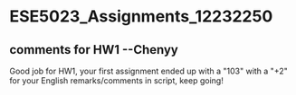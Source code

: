 # ESE5023_Assignments_12232250
## comments for HW1 --Chenyy
Good job for HW1, your first assignment ended up with a "103" with a "+2" for your English remarks/comments in script, keep going!
